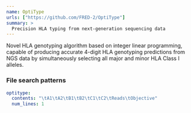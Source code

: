 ```yaml
---
name: OptiType
urls: ["https://github.com/FRED-2/OptiType"]
summary: >
  Precision HLA typing from next-generation sequencing data
---
```


<!--
~~~~~ DO NOT EDIT ~~~~~
This file is autogenerated from the MultiQC module python docstring.
Do not edit the markdown, it will be overwritten.

File path for the source of this content: multiqc/modules/optitype/optitype.py
~~~~~~~~~~~~~~~~~~~~~~~
-->

Novel HLA genotyping algorithm based on integer linear programming, capable of producing accurate 4-digit
HLA genotyping predictions from NGS data by simultaneously selecting all major and minor HLA Class I alleles.

### File search patterns

```yaml
optitype:
  contents: "\tA1\tA2\tB1\tB2\tC1\tC2\tReads\tObjective"
  num_lines: 1
```
